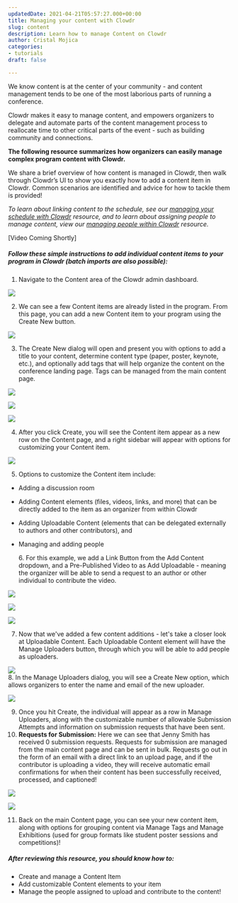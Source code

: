 ```yaml
---
updatedDate: 2021-04-21T05:57:27.000+00:00
title: Managing your content with Clowdr
slug: content
description: Learn how to manage Content on Clowdr
author: Cristal Mojica
categories:
- tutorials
draft: false

---
```

We know content is at the center of your community - and content management tends to be one of the most laborious parts of running a conference.

Clowdr makes it easy to manage content, and empowers organizers to delegate and automate parts of the content management process to reallocate time to other critical parts of the event - such as building community and connections.

**The following resource summarizes how organizers can easily manage complex program content with Clowdr.**

We share a brief overview of how content is managed in Clowdr, then walk through Clowdr’s UI to show you exactly how to add a content item in Clowdr. Common scenarios are identified and advice for how to tackle them is provided!

_To learn about linking content to the schedule, see our_ [_managing your schedule with Clowdr_](https://clowdr.org/resources/schedule) _resource, and to learn about assigning people to manage content, view our_ [_managing people within Clowdr_](https://clowdr.org/resources/people) _resource._

\[Video Coming Shortly\]

##### Follow these simple instructions to add individual content items to your program in Clowdr (batch imports are also possible):

1. Navigate to the Content area of the Clowdr admin dashboard.

![](/images/content-1.jpg)

2. We can see a few Content items are already listed in the program. From this page, you can add a new Content item to your program using the Create New button.

![](/images/content-2.jpg)

3. The Create New dialog will open and present you with options to add a title to your content, determine content type (paper, poster, keynote, etc.), and optionally add tags that will help organize the content on the conference landing page. Tags can be managed from the main content page.

![](/images/content-3.jpg)

![](/images/content-4.jpg)

![](/images/content-5-tags.jpg)

4. After you click Create, you will see the Content item appear as a new row on the Content page, and a right sidebar will appear with options for customizing your Content item.

![](/images/content-6-sidebar.jpg)

5. Options to customize the Content item include:

* Adding a discussion room
* Adding Content elements (files, videos, links, and more) that can be directly added to the item as an organizer from within Clowdr
* Adding Uploadable Content (elements that can be delegated externally to authors and other contributors), and
* Managing and adding people

  6\. For this example, we add a Link Button from the Add Content dropdown, and a Pre-Published Video to as Add Uploadable - meaning the organizer will be able to send a request to an author or other individual to contribute the video.

![](/images/content-8-add-content.jpg)

![](/images/content-9-uploadable.jpg)

![](/images/content-10-uploaders.jpg)

7. Now that we've added a few content additions - let's take a closer look at Uploadable Content. Each Uploadable Content element will have the Manage Uploaders button, through which you will be able to add people as uploaders.

![](/images/content-11-manage-uploaders.jpg)  
8\. In the Manage Uploaders dialog, you will see a Create New option, which allows organizers to enter the name and email of the new uploader.

![](/images/content-12-add-uploaders.jpg)

 9. Once you hit Create, the individual will appear as a row in  Manage Uploaders, along with the customizable number of allowable Submission Attempts and information on submission requests that have been sent.
10. **Requests for Submission:** Here we can see that Jenny Smith has received 0 submission requests. Requests for submission are managed from the main content page and can be sent in bulk. Requests go out in the form of an email with a direct link to an upload page, and if the contributor is uploading a video, they will receive automatic email confirmations for when their content has been successfully received, processed, and captioned!

![](/images/content-13-jenny.jpg)

![](/images/content-14-main.jpg)

11. Back on the main Content page, you can see your new content item, along with options for grouping content via Manage Tags and Manage Exhibitions (used for group formats like student poster sessions and competitions)!

##### After reviewing this resource, you should know how to:

* Create and manage a Content Item
* Add customizable Content elements to your item
* Manage the people assigned to upload and contribute to the content!